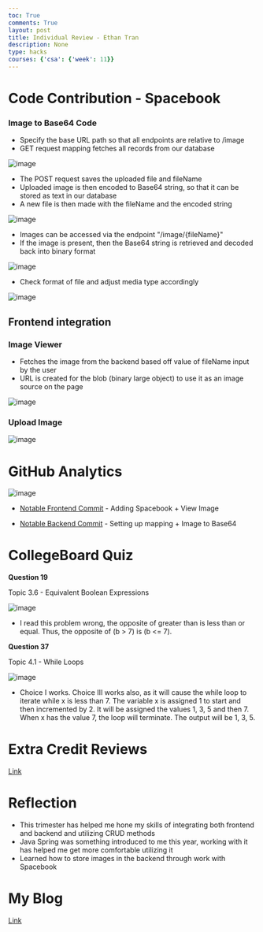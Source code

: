 ```yaml
---
toc: True
comments: True
layout: post
title: Individual Review - Ethan Tran
description: None
type: hacks
courses: {'csa': {'week': 11}}
---
```


# Code Contribution - Spacebook

### Image to Base64 Code
- Specify the base URL path so that all endpoints are relative to /image
- GET request mapping fetches all records from our database

![image](https://github.com/realethantran/ethan_student/assets/109186517/b2cbf7f6-da10-46ef-b1e0-756ae200220a)

- The POST request saves the uploaded file and fileName
- Uploaded image is then encoded to Base64 string, so that it can be stored as text in our database
- A new file is then made with the fileName and the encoded string

![image](https://github.com/realethantran/ethan_student/assets/109186517/e149d667-9d72-4c68-9412-f478b4fcb471)

- Images can be accessed via the endpoint "/image/{fileName}"
- If the image is present, then the Base64 string is retrieved and decoded back into binary format

![image](https://github.com/realethantran/ethan_student/assets/109186517/0159c9ec-1f6f-4686-8e88-cb6b5fc704fa)

- Check format of file and adjust media type accordingly 

![image](https://github.com/realethantran/ethan_student/assets/109186517/d208426d-45e0-4b15-8b16-1b826c4921bf)

## Frontend integration

### Image Viewer
- Fetches the image from the backend based off value of fileName input by the user
- URL is created for the blob (binary large object) to use it as an image source on the page

![image](https://github.com/realethantran/ethan_student/assets/109186517/6f0da296-8235-4ed7-9541-e5095cd6f789)

### Upload Image

![image](https://github.com/realethantran/ethan_student/assets/109186517/d9c6db1b-0f6e-49c2-8d16-1afabc992832)

# GitHub Analytics 

![image](https://github.com/realethantran/ethan_student/assets/109186517/08ce10ce-54bb-44a8-916d-61b23f11e7cc)

- [Notable Frontend Commit](https://github.com/Cosmic-Carnage/Passion-Project/commit/83ac2150b402a454d7bdd11461c5ced79e572299) - Adding Spacebook + View Image

- [Notable Backend Commit](https://github.com/Cosmic-Carnage/cosmic_backend_final/commit/58d56fe661c420adb53037f3c6659447e82dc978) - Setting up mapping + Image to Base64

# CollegeBoard Quiz

**Question 19**

Topic 3.6 - Equivalent Boolean Expressions

![image](https://github.com/Cosmic-Carnage/Passion-Project/assets/109186517/5b6455f4-0216-493a-8d17-3ffa3f47624c)

- I read this problem wrong, the opposite of greater than is less than or equal. Thus, the opposite of (b > 7) is (b <= 7).

**Question 37**

Topic 4.1 - While Loops

![image](https://github.com/Cosmic-Carnage/Passion-Project/assets/109186517/300dcdd5-db86-46a9-ae17-93f4939d7478)

- Choice I works. Choice III works also, as it will cause the while loop to iterate while x is less than 7. The variable x is assigned 1 to start and then incremented by 2. It will be assigned the values 1, 3, 5 and then 7. When x has the value 7, the loop will terminate. The output will be 1, 3, 5.

# Extra Credit Reviews

[Link](https://github.com/realethantran/ethan_student/issues/3)

# Reflection

- This trimester has helped me hone my skills of integrating both frontend and backend and utilizing CRUD methods
- Java Spring was something introduced to me this year, working with it has helped me get more comfortable utilizing it
- Learned how to store images in the backend through work with Spacebook

# My Blog
[Link](https://ethan.nighthawkcodingsociety.com/)